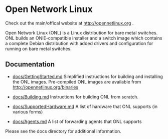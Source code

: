 Open Network Linux
==================

Check out the main/offical website at http://opennetlinux.org .

Open Network Linux (ONL) is a Linux distribution for bare metal switches.  ONL
builds an ONIE-compatible installer and a switch image which contains a complete
Debian distribution with added drivers and configuration for running on bare metal
switches.

Documentation
-------------

* [docs/GettingStarted.md](docs/GettingStarted.md)
    Simplified instructions for building and installing the ONL images.
    Pre-compiled ONL images are available from http://opennetlinux.org/binaries


* [docs/Building.md](docs/Building.md)
    Instructions for building ONL from scratch.

* [docs/SupportedHardware.md](docs/SupportedHardware.md)
    A list of hardware that ONL supports (in various forms)

* [docs/Agents.md](docs/Agents.md)
    A list of forwarding agents that ONL supports


Please see the docs directory for additional information. 

